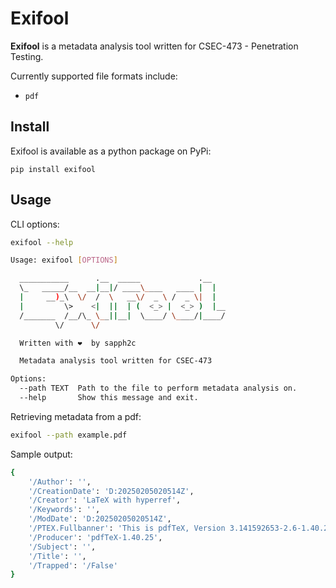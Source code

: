 # Exifool

**Exifool** is a metadata analysis tool written for CSEC-473 - Penetration Testing.

Currently supported file formats include:

- `pdf`

## Install

Exifool is available as a python package on PyPi:

```
pip install exifool
```

## Usage

CLI options:

```bash
exifool --help

Usage: exifool [OPTIONS]

  ___________      .__  _____             .__
  \_   _____/__  __|__|/ ____\____   ____ |  |
  |     __)_\  \/  /  \   __\/  _ \ /  _ \|  |
  |         \>    <|  ||  | (  <_> |  <_> )  |__
  /_______  /__/\_ \__||__|  \____/ \____/|____/
          \/      \/

  Written with ❤️  by sapph2c

  Metadata analysis tool written for CSEC-473

Options:
  --path TEXT  Path to the file to perform metadata analysis on.
  --help       Show this message and exit.

```

Retrieving metadata from a pdf:

```bash
exifool --path example.pdf
```

Sample output:

```bash
{
    '/Author': '',
    '/CreationDate': 'D:20250205020514Z',
    '/Creator': 'LaTeX with hyperref',
    '/Keywords': '',
    '/ModDate': 'D:20250205020514Z',
    '/PTEX.Fullbanner': 'This is pdfTeX, Version 3.141592653-2.6-1.40.25 (TeX Live 2023) kpathsea version 6.3.5',
    '/Producer': 'pdfTeX-1.40.25',
    '/Subject': '',
    '/Title': '',
    '/Trapped': '/False'
}
```
